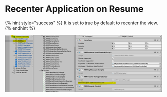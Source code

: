 # Recenter Application on Resume

{% hint style="success" %}
It is set to true by default to recenter the view.
{% endhint %}

![](<../../.gitbook/assets/image (28).png>)
